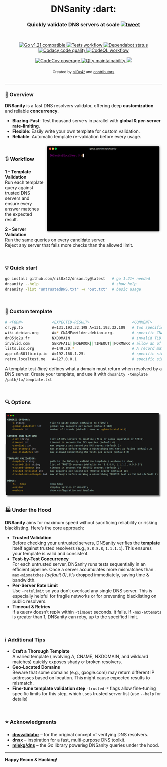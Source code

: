 <h1 align="center">DNSanity :dart:</h1>

<h3 align="center">
    Quickly validate DNS servers at scale
    <a href="https://twitter.com/intent/tweet?text=DNSanity%3A%20validate%20massive%20lists%20of%20DNS%20resolvers%20at%20scale%20%28for%20recon%20%26%20DNS%20bruteforcing%29%20-%20by%20%40nil0x42&url=https://github.com/nil0x42/dnsanity">
      <img src="https://img.shields.io/twitter/url?url=http%3A%2F%2F0" alt="tweet">
    </a>
</h3>
<br>

<p align="center">
  <a href="https://github.com/nil0x42/dnsanity/blob/master/.github/workflows/tests.yml#L18">
    <img src="https://img.shields.io/badge/Go-v1.21+-blue.svg" alt="Go v1.21 compatible">
  </a>
  <a href="https://github.com/nil0x42/dnsanity/actions/workflows/tests.yml?query=branch%3Amaster">
    <img src="https://img.shields.io/github/actions/workflow/status/nil0x42/dnsanity/tests.yml?label=tests&logo=githubactions" alt="Tests workflow">
  </a>
  <a href="https://github.com/nil0x42/dnsanity/network/dependencies?q=ecosystem%3AGo">
    <img src="https://img.shields.io/badge/dependabot-ok-aaf?logo=dependabot&logoColor=aaf" alt="Dependabot status">
  </a>
  <a href="https://app.codacy.com/gh/nil0x42/dnsanity/dashboard">
    <img src="https://img.shields.io/codacy/grade/cebe14d956d7493eb4eee86ed8ae0e53?logo=codacy&logoColor=green" alt="Codacy code quality">
  </a>
  <a href="https://github.com/nil0x42/dnsanity/actions/workflows/codeql.yml?query=branch%3Amaster">
    <img src="https://img.shields.io/github/actions/workflow/status/nil0x42/dnsanity/codeql.yml?label=codeql&color=af8" alt="CodeQL workflow">
  </a>
</p>

<p align="center">
  <a href="https://codecov.io/gh/nil0x42/dnsanity">
    <img src="https://img.shields.io/codecov/c/github/nil0x42/dnsanity?color=orange&label=coverage&logo=codecov" alt="CodeCov coverage">
  </a>
  <a href="https://qlty.sh/gh/nil0x42/projects/dnsanity">
    <img src="https://qlty.sh/badges/5654c96f-f352-4920-b5d1-59dd933171f1/maintainability.svg" alt="Qlty maintainability">
  </a>
  <a href="https://x.com/intent/follow?screen_name=nil0x42" target="_blank">
    <img src="https://img.shields.io/badge/Follow-@nil0x42-a10?logo=x" akt="Follow on X">
  </a>
</p>

<div align="center">
  <sub>
    Created by
    <a href="https://twitter.com/nil0x42">nil0x42</a> and
    <a href="https://github.com/nil0x42/dnsanity/graphs/contributors">contributors</a>
  </sub>
</div>

<br>

* * * * * * * * * * * * * * * * * * * * * * * * * * * * * * * * * * *


### :book: Overview

**DNSanity** is a fast DNS resolvers validator, offering deep **customization**
and reliable **concurrency**.

- **Blazing-Fast**: Test thousand servers in parallel with **global & per-server rate-limiting**.  
- **Flexible**: Easily write your own template for custom validation.  
- **Reliable**: Automatic template re-validation before every usage.  

<a href="https://github.com/nil0x42/dnsanity/releases/latest"><img align="right" src=".github/images/demo.gif" width="75%"/></a>
<br>

### :arrows_clockwise: Workflow

**1 – Template Validation**  
Run each template query against trusted DNS servers and ensure every answer matches the expected result.

**2 – Server Validation**  
Run the same queries on every candidate server.  
Reject any server that fails more checks than the allowed limit.


<br>

### :bulb: Quick start

```bash
go install github.com/nil0x42/dnsanity@latest   # go 1.21+ needed
dnsanity --help                                 # show help
dnsanity -list "untrustedDNS.txt" -o "out.txt"  # basic usage
```

<br>

### :card_index: Custom template

```bash
# <FQDN>             <EXPECTED-RESULT>                   <COMMENT>
cr.yp.to             A=131.193.32.108 A=131.193.32.109   # two specific A records
wiki.debian.org      A=* CNAME=wilder.debian.org.        # specific CNAME with any A record
dn05jq2u.fr          NXDOMAIN                            # invalid TLD: NXDOMAIN
invalid.com          SERVFAIL||NOERROR||TIMEOUT||FORMERR # allow an of these answers
lists.isc.org        A=149.20.*                          # A record matching pattern
app-c0a801fb.nip.io  A=192.168.1.251                     # specific single A record
retro.localtest.me   A=127.0.0.1                         # specific single A record
```
A template test *(line)* defines what a domain must return when resolved by a DNS server.
Create your template, and use it with `dnsanity -template /path/to/template.txt`  


<br>

### :mag: Options

<img src=".github/images/help.png">

### :factory: Under the Hood

**DNSanity** aims for maximum speed without sacrificing reliability
or risking blacklisting. Here’s the core approach:

- **Trusted Validation**  
  Before checking your untrusted servers, DNSanity verifies the **template**
  itself against trusted resolvers (e.g., `8.8.8.8`, `1.1.1.1`).
  This ensures your template is valid and consistent.
- **Test-by-Test Concurrency**  
  For each untrusted server, DNSanity runs tests sequentially in
  an efficient pipeline. Once a server accumulates more mismatches than
  `-max-mismatches` *(default 0)*, it’s dropped immediately,
  saving time & bandwidth.
- **Per-Server Rate Limit**  
  Use `-ratelimit` so you don’t overload any single DNS server.
  This is especially helpful for fragile networks or for preventing
  blacklisting on public resolvers.
- **Timeout & Retries**  
  If a query doesn’t reply within `-timeout` seconds, it fails.
  If `-max-attempts` is greater than 1, DNSanity can retry,
  up to the specified limit.

<br>

### :information_source: Additional Tips

- **Craft a Thorough Template**  
  A varied template (involving A, CNAME, NXDOMAIN, and wildcard matches)
  quickly exposes shady or broken resolvers.
- **Geo-Located Domains**  
  Beware that some domains (e.g., google.com) may return different IP addresses
  based on location. This might cause expected results to mismatch.
- **Fine-tune template validation step**
  `-trusted-*` flags allow fine-tuning specific limits for this step, which
  uses trusted server list (use `--help` for details)

<br>

### :star: Acknowledgments

- **[dnsvalidator](https://github.com/vortexau/dnsvalidator)** – for the original concept of verifying DNS resolvers.  
- **[dnsx](https://github.com/projectdiscovery/dnsx)** – inspiration for a fast, multi-purpose DNS toolkit.  
- **[miekg/dns](https://github.com/miekg/dns)** – the Go library powering DNSanity queries under the hood.

---

**Happy Recon & Hacking!**
